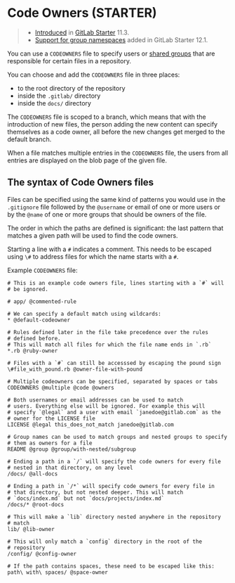 # Code Owners **(STARTER)**

> - [Introduced](https://gitlab.com/gitlab-org/gitlab/merge_requests/6916)
in [GitLab Starter](https://about.gitlab.com/pricing/) 11.3.
> - [Support for group namespaces](https://gitlab.com/gitlab-org/gitlab-foss/issues/53182) added in GitLab Starter 12.1.

You can use a `CODEOWNERS` file to specify users or
[shared groups](members/share_project_with_groups.md)
that are responsible for certain files in a repository.

You can choose and add the `CODEOWNERS` file in three places:

- to the root directory of the repository
- inside the `.gitlab/` directory
- inside the `docs/` directory

The `CODEOWNERS` file is scoped to a branch, which means that with the
introduction of new files, the person adding the new content can
specify themselves as a code owner, all before the new changes
get merged to the default branch.

When a file matches multiple entries in the `CODEOWNERS` file,
the users from all entries are displayed on the blob page of
the given file.

## The syntax of Code Owners files

Files can be specified using the same kind of patterns you would use
in the `.gitignore` file followed by the `@username` or email of one
or more users or by the `@name` of one or more groups that should
be owners of the file.

The order in which the paths are defined is significant: the last
pattern that matches a given path will be used to find the code
owners.

Starting a line with a `#` indicates a comment. This needs to be
escaped using `\#` to address files for which the name starts with a
`#`.

Example `CODEOWNERS` file:

```
# This is an example code owners file, lines starting with a `#` will
# be ignored.

# app/ @commented-rule

# We can specify a default match using wildcards:
* @default-codeowner

# Rules defined later in the file take precedence over the rules
# defined before.
# This will match all files for which the file name ends in `.rb`
*.rb @ruby-owner

# Files with a `#` can still be accesssed by escaping the pound sign
\#file_with_pound.rb @owner-file-with-pound

# Multiple codeowners can be specified, separated by spaces or tabs
CODEOWNERS @multiple @code @owners

# Both usernames or email addresses can be used to match
# users. Everything else will be ignored. For example this will
# specify `@legal` and a user with email `janedoe@gitlab.com` as the
# owner for the LICENSE file
LICENSE @legal this_does_not_match janedoe@gitlab.com

# Group names can be used to match groups and nested groups to specify
# them as owners for a file
README @group @group/with-nested/subgroup

# Ending a path in a `/` will specify the code owners for every file
# nested in that directory, on any level
/docs/ @all-docs

# Ending a path in `/*` will specify code owners for every file in
# that directory, but not nested deeper. This will match
# `docs/index.md` but not `docs/projects/index.md`
/docs/* @root-docs

# This will make a `lib` directory nested anywhere in the repository
# match
lib/ @lib-owner

# This will only match a `config` directory in the root of the
# repository
/config/ @config-owner

# If the path contains spaces, these need to be escaped like this:
path\ with\ spaces/ @space-owner
```
